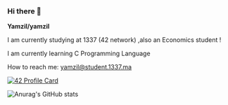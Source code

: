 ### Hi there 👋


**Yamzil/yamzil** 

I am currently studying at 1337 (42 network) ,also an Economics student !

I am currently learning C Programming Language

How to reach me: yamzil@student.1337.ma

[![42 Profile Card](https://1337-readme.vercel.app/api/profile?cursus=42&dark=true&login=yamzil)](https://github.com/mohouyizme/1337-readme)

![Anurag's GitHub stats](https://github-readme-stats.vercel.app/api?username=yamzil&theme=dark&show_icons=true)

